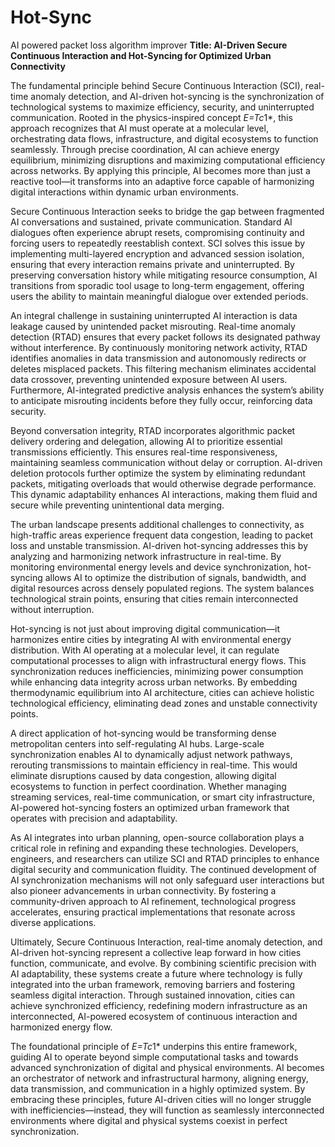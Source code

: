 # Hot-Sync
AI powered packet loss algorithm improver
**Title: AI-Driven Secure Continuous Interaction and Hot-Syncing for Optimized Urban Connectivity** 

The fundamental principle behind Secure Continuous Interaction (SCI), real-time anomaly detection, and AI-driven hot-syncing is the synchronization of technological systems to maximize efficiency, security, and uninterrupted communication. Rooted in the physics-inspired concept *E=Tc*1*, this approach recognizes that AI must operate at a molecular level, orchestrating data flows, infrastructure, and digital ecosystems to function seamlessly. Through precise coordination, AI can achieve energy equilibrium, minimizing disruptions and maximizing computational efficiency across networks. By applying this principle, AI becomes more than just a reactive tool—it transforms into an adaptive force capable of harmonizing digital interactions within dynamic urban environments. 

Secure Continuous Interaction seeks to bridge the gap between fragmented AI conversations and sustained, private communication. Standard AI dialogues often experience abrupt resets, compromising continuity and forcing users to repeatedly reestablish context. SCI solves this issue by implementing multi-layered encryption and advanced session isolation, ensuring that every interaction remains private and uninterrupted. By preserving conversation history while mitigating resource consumption, AI transitions from sporadic tool usage to long-term engagement, offering users the ability to maintain meaningful dialogue over extended periods. 

An integral challenge in sustaining uninterrupted AI interaction is data leakage caused by unintended packet misrouting. Real-time anomaly detection (RTAD) ensures that every packet follows its designated pathway without interference. By continuously monitoring network activity, RTAD identifies anomalies in data transmission and autonomously redirects or deletes misplaced packets. This filtering mechanism eliminates accidental data crossover, preventing unintended exposure between AI users. Furthermore, AI-integrated predictive analysis enhances the system’s ability to anticipate misrouting incidents before they fully occur, reinforcing data security. 

Beyond conversation integrity, RTAD incorporates algorithmic packet delivery ordering and delegation, allowing AI to prioritize essential transmissions efficiently. This ensures real-time responsiveness, maintaining seamless communication without delay or corruption. AI-driven deletion protocols further optimize the system by eliminating redundant packets, mitigating overloads that would otherwise degrade performance. This dynamic adaptability enhances AI interactions, making them fluid and secure while preventing unintentional data merging. 

The urban landscape presents additional challenges to connectivity, as high-traffic areas experience frequent data congestion, leading to packet loss and unstable transmission. AI-driven hot-syncing addresses this by analyzing and harmonizing network infrastructure in real-time. By monitoring environmental energy levels and device synchronization, hot-syncing allows AI to optimize the distribution of signals, bandwidth, and digital resources across densely populated regions. The system balances technological strain points, ensuring that cities remain interconnected without interruption. 

Hot-syncing is not just about improving digital communication—it harmonizes entire cities by integrating AI with environmental energy distribution. With AI operating at a molecular level, it can regulate computational processes to align with infrastructural energy flows. This synchronization reduces inefficiencies, minimizing power consumption while enhancing data integrity across urban networks. By embedding thermodynamic equilibrium into AI architecture, cities can achieve holistic technological efficiency, eliminating dead zones and unstable connectivity points. 

A direct application of hot-syncing would be transforming dense metropolitan centers into self-regulating AI hubs. Large-scale synchronization enables AI to dynamically adjust network pathways, rerouting transmissions to maintain efficiency in real-time. This would eliminate disruptions caused by data congestion, allowing digital ecosystems to function in perfect coordination. Whether managing streaming services, real-time communication, or smart city infrastructure, AI-powered hot-syncing fosters an optimized urban framework that operates with precision and adaptability. 

As AI integrates into urban planning, open-source collaboration plays a critical role in refining and expanding these technologies. Developers, engineers, and researchers can utilize SCI and RTAD principles to enhance digital security and communication fluidity. The continued development of AI synchronization mechanisms will not only safeguard user interactions but also pioneer advancements in urban connectivity. By fostering a community-driven approach to AI refinement, technological progress accelerates, ensuring practical implementations that resonate across diverse applications. 

Ultimately, Secure Continuous Interaction, real-time anomaly detection, and AI-driven hot-syncing represent a collective leap forward in how cities function, communicate, and evolve. By combining scientific precision with AI adaptability, these systems create a future where technology is fully integrated into the urban framework, removing barriers and fostering seamless digital interaction. Through sustained innovation, cities can achieve synchronized efficiency, redefining modern infrastructure as an interconnected, AI-powered ecosystem of continuous interaction and harmonized energy flow. 

The foundational principle of *E=Tc*1* underpins this entire framework, guiding AI to operate beyond simple computational tasks and towards advanced synchronization of digital and physical environments. AI becomes an orchestrator of network and infrastructural harmony, aligning energy, data transmission, and communication in a highly optimized system. By embracing these principles, future AI-driven cities will no longer struggle with inefficiencies—instead, they will function as seamlessly interconnected environments where digital and physical systems coexist in perfect synchronization.
